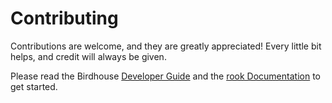 # Contributing

Contributions are welcome, and they are greatly appreciated! Every little bit helps, and credit will always be given.

Please read the Birdhouse [Developer Guide](https://birdhouse.readthedocs.io/en/latest/dev_guide.html)
and the [rook Documentation](https://rook-wps.readthedocs.io/en/latest/) to get started.
